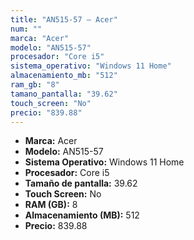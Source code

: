 ```yaml
---
title: "AN515-57 — Acer"
num: ""
marca: "Acer"
modelo: "AN515-57"
procesador: "Core i5"
sistema_operativo: "Windows 11 Home"
almacenamiento_mb: "512"
ram_gb: "8"
tamano_pantalla: "39.62"
touch_screen: "No"
precio: "839.88"
---
```

<ul>
<li><strong>Marca:</strong> Acer</li>
<li><strong>Modelo:</strong> AN515-57</li>
<li><strong>Sistema Operativo:</strong> Windows 11 Home</li>
<li><strong>Procesador:</strong> Core i5 </li>
<li><strong>Tamaño de pantalla:</strong> 39.62</li>
<li><strong>Touch Screen:</strong> No</li>
<li><strong>RAM (GB):</strong> 8</li>
<li><strong>Almacenamiento (MB):</strong> 512</li>
<li><strong>Precio:</strong> 839.88</li>
</ul>